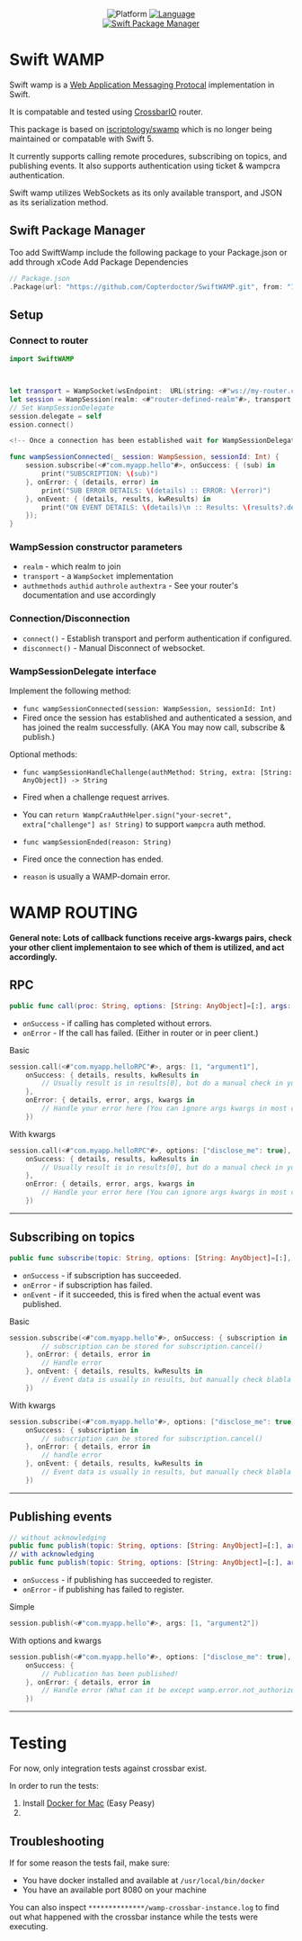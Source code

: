 <p align="center">
  <img src="http://img.shields.io/badge/platform-iOS | tvOS | macOS-blue.svg?style=flat" alt="Platform" />
  <a href="https://developer.apple.com/swift">
    <img src="http://img.shields.io/badge/Swift-5.0-brightgreen.svg?style=flat" alt="Language">
  </a>
  <!-- <a href="https://github.com/Carthage/Carthage">
    <img src="https://img.shields.io/badge/Carthage-compatible-4BC51D.svg?style=flat" alt="Carthage" />
  </a> -->
  <br />
  <a href="https://github.com/apple/swift-package-manager">
    <img src="https://img.shields.io/badge/Swift%20Package%20Manager-compatible-brightgreen.svg?style=flat" alt="Swift Package Manager" />
  </a>
</p>

# Swift WAMP

Swift wamp is a [Web Application Messaging Protocal](https://wamp-proto.org/) implementation in Swift.

It is compatable and tested using [CrossbarIO](https://crossbar.io/) router.

This package is based on [iscriptology/swamp](https://github.com/iscriptology/swamp) which is no longer being maintained or compatable with Swift 5.

It currently supports calling remote procedures, subscribing on topics, and publishing events. It also supports authentication using ticket & wampcra authentication.

Swift wamp utilizes WebSockets as its only available transport, and JSON as its serialization method.

## Swift Package Manager

Too add SwiftWamp include the following package to your Package.json or add through xCode Add Package Dependencies

```swift
// Package.json
.Package(url: "https://github.com/Copterdoctor/SwiftWAMP.git", from: "1.0.0")
```

## Setup

### Connect to router

```swift
import SwiftWAMP



let transport = WampSocket(wsEndpoint:  URL(string: <#"ws://my-router.com:8080/ws"#>)!)
let session = WampSession(realm: <#"router-defined-realm"#>, transport: transport)
// Set WampSessionDelegate
session.delegate = self
ession.connect()

<!-- Once a connection has been established wait for WampSessionDelegate's callbacks to start a WAMP Session. -->

func wampSessionConnected(_ session: WampSession, sessionId: Int) {
    session.subscribe(<#"com.myapp.hello"#>, onSuccess: { (sub) in
        print("SUBSCRIPTION: \(sub)")
    }, onError: { (details, error) in
        print("SUB ERROR DETAILS: \(details) :: ERROR: \(error)")
    }, onEvent: { (details, results, kwResults) in
        print("ON EVENT DETAILS: \(details)\n :: Results: \(results?.debugDescription)\n :: kwResults: (kwResults?.debugDescription)")
    });
}
```

### WampSession constructor parameters

* `realm` - which realm to join
* `transport` - a `WampSocket` implementation
* `authmethods` `authid` `authrole` `authextra` - See your router's documentation and use accordingly

### Connection/Disconnection

* `connect()` - Establish transport and perform authentication if configured.
* `disconnect()` - Manual Disconnect of websocket.

### WampSessionDelegate interface

Implement the following method:

* `func wampSessionConnected(session: WampSession, sessionId: Int)`
* Fired once the session has established and authenticated a session, and has joined the realm successfully. (AKA You may now call, subscribe & publish.)

Optional methods:

* `func wampSessionHandleChallenge(authMethod: String, extra: [String: AnyObject]) -> String`
* Fired when a challenge request arrives.
* You can `return WampCraAuthHelper.sign("your-secret", extra["challenge"] as! String)` to support `wampcra` auth method.

* `func wampSessionEnded(reason: String)`
* Fired once the connection has ended.
* `reason` is usually a WAMP-domain error.

# WAMP ROUTING

**General note: Lots of callback functions receive args-kwargs pairs, check your other client implementaion to see which of them is utilized, and act accordingly.**

## RPC

```swift
public func call(proc: String, options: [String: AnyObject]=[:], args: [AnyObject]?=nil, kwargs: [String: AnyObject]?=nil, onSuccess: CallCallback, onError: ErrorCallCallback)
```

* `onSuccess` - if calling has completed without errors.
* `onError` - If the call has failed. (Either in router or in peer client.)

Basic

```swift
session.call(<#"com.myapp.helloRPC"#>, args: [1, "argument1"],
    onSuccess: { details, results, kwResults in
        // Usually result is in results[0], but do a manual check in your infrastructure
    },
    onError: { details, error, args, kwargs in
        // Handle your error here (You can ignore args kwargs in most cases)
    })
```

With kwargs

```swift
session.call(<#"com.myapp.helloRPC"#>, options: ["disclose_me": true], args: [1, "argument1"], kwargs: ["arg1": 1, "arg2": "argument2"],
    onSuccess: { details, results, kwResults in
        // Usually result is in results[0], but do a manual check in your infrastructure
    },
    onError: { details, error, args, kwargs in
        // Handle your error here (You can ignore args kwargs in most cases)
    })
```

___

## Subscribing on topics

```swift
public func subscribe(topic: String, options: [String: AnyObject]=[:], onSuccess: SubscribeCallback, onError: ErrorSubscribeCallback, onEvent: EventCallback)
```

* `onSuccess` - if subscription has succeeded.
* `onError` - if subscription has failed.
* `onEvent` - if it succeeded, this is fired when the actual event was published.

Basic

```swift
session.subscribe(<#"com.myapp.hello"#>, onSuccess: { subscription in
        // subscription can be stored for subscription.cancel()
    }, onError: { details, error in
        // Handle error
    }, onEvent: { details, results, kwResults in
        // Event data is usually in results, but manually check blabla yadayada
    })
```

With kwargs

```swift
session.subscribe(<#"com.myapp.hello"#>, options: ["disclose_me": true],
    onSuccess: { subscription in
        // subscription can be stored for subscription.cancel()
    }, onError: { details, error in
        // handle error
    }, onEvent: { details, results, kwResults in
        // Event data is usually in results, but manually check blabla yadayada
    })
```

___

## Publishing events

```swift
// without acknowledging
public func publish(topic: String, options: [String: AnyObject]=[:], args: [AnyObject]?=nil, kwargs: [String: AnyObject]?=nil)
// with acknowledging
public func publish(topic: String, options: [String: AnyObject]=[:], args: [AnyObject]?=nil, kwargs: [String: AnyObject]?=nil, onSuccess: PublishCallback, onError: ErrorPublishCallback) {
```

* `onSuccess` - if publishing has succeeded to register.
* `onError` - if publishing has failed to register.

Simple

```swift
session.publish(<#"com.myapp.hello"#>, args: [1, "argument2"])
```

With options and kwargs

```swift
session.publish(<#"com.myapp.hello"#>, options: ["disclose_me": true],  args: [1, "argument2"], kwargs: ["arg1": 1, "arg2": "argument2"],
    onSuccess: {
        // Publication has been published!
    }, onError: { details, error in
        // Handle error (What can it be except wamp.error.not_authorized?)
    })
```

___

# Testing

For now, only integration tests against crossbar exist.

In order to run the tests:

1. Install [Docker for Mac](https://docs.docker.com/engine/installation/mac/) (Easy Peasy)
2. 

## Troubleshooting

If for some reason the tests fail, make sure:

* You have docker installed and available at `/usr/local/bin/docker`
* You have an available port 8080 on your machine

You can also inspect `**************/wamp-crossbar-instance.log` to find out what happened with the crossbar instance while the tests were executing.